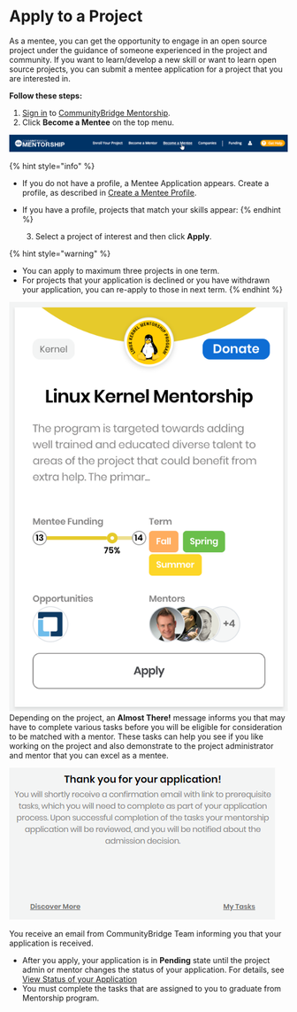 # Apply to a Project

As a mentee, you can get the opportunity to engage in an open source project under the guidance of someone experienced in the project and community. If you want to learn/develop a new skill or want to learn open source projects, you can submit a mentee application for a project that you are interested in.

**Follow these steps:**

1.  [Sign in](../../../../sso/sign-in/) to [CommunityBridge Mentorship](https://people.dev.platform.linuxfoundation.org/).
2. Click **Become a Mentee** on the top menu.

![](../../../../.gitbook/assets/7418802.png)

{% hint style="info" %}
* If you do not have a profile, a Mentee Application appears. Create a profile, as described in [Create a Mentee Profile](create-a-mentee-profile.md).
* If you have a profile, projects that match your skills appear:
{% endhint %}

    3. Select a project of interest and then click **Apply**.

{% hint style="warning" %}
* You can apply to maximum three projects in one term.
* For projects that your application is declined or you have withdrawn your application, you can re-apply to those in next term.
{% endhint %}

![](../../../../.gitbook/assets/7418805.png)  
Depending on the project, an **Almost There!** message informs you that may have to complete various tasks before you will be eligible for consideration to be matched with a mentor. These tasks can help you see if you like working on the project and also demonstrate to the project administrator and mentor that you can excel as a mentee.

![](../../../../.gitbook/assets/mentee-applied.png)

You receive an email from CommunityBridge Team informing you that your application is received.  

* After you apply, your application is in **Pending** state until the project admin or mentor changes the status of your application. For details, see [View Status of your Application](../view-status-of-your-application.md)
* You must complete the tasks that are assigned to you to graduate from Mentorship program.

